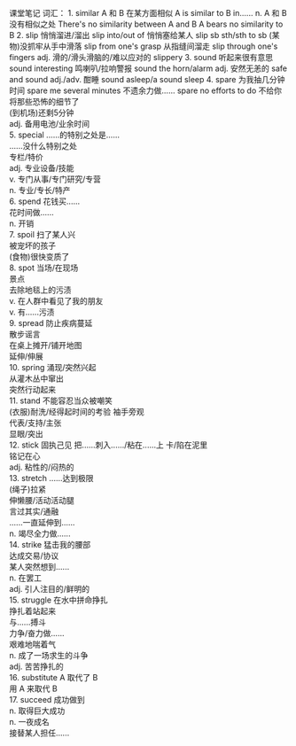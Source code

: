 课堂笔记
词汇：
    1.  similar
        A 和 B 在某方面相似         A is similar to B in......
        n. A 和 B 没有相似之处      There's no similarity between A and B
                                    A bears no similarity to B
    2.  slip
        悄悄溜进/溜出                   slip into/out of
        悄悄塞给某人                    slip sb sth/sth to sb
        (某物)没抓牢从手中滑落          slip from one's grasp
        从指缝间溜走                    slip through one's fingers
        adj. 滑的/滑头滑脑的/难以应对的 slippery
    3.  sound
        听起来很有意思          sound interesting
        鸣喇叭/拉响警报         sound the horn/alarm
        adj. 安然无恙的         safe and sound
        adj./adv. 酣睡          sound asleep/a sound sleep
    4.  spare
        为我抽几分钟时间            spare me several minutes
        不遗余力做......            spare no efforts to do
        不给你将那些恐怖的细节了    
        (到机场)还剩5分钟           
        adj. 备用电池/业余时间      
    5.  special
        ......的特别之处是......    
        ......没什么特别之处        
        专栏/特价                   
        adj. 专业设备/技能          
        v. 专门从事/专门研究/专营   
        n. 专业/专长/特产           
    6.  spend
        花钱买......                
        花时间做......              
        n. 开销                     
    7.  spoil
        扫了某人兴                  
        被宠坏的孩子                
        (食物)很快变质了            
    8.  spot
        当场/在现场                 
        景点                        
        去除地毯上的污渍            
        v. 在人群中看见了我的朋友   
        v. 有......污渍             
    9.  spread
        防止疾病蔓延                
        散步谣言                    
        在桌上摊开/铺开地图         
        延伸/伸展                   
    10. spring
        涌现/突然兴起               
        从灌木丛中窜出              
        突然行动起来                
    11. stand
        不能容忍当众被嘲笑          
        (衣服)耐洗/经得起时间的考验 
        袖手旁观                    
        代表/支持/主张              
        显眼/突出                   
    12. stick
        固执己见
        把......刺入....../粘在......上 
        卡/陷在泥里                     
        铭记在心                        
        adj. 粘性的/闷热的              
    13. stretch
        ......达到极限                  
        (绳子)拉紧                      
        伸懒腰/活动活动腿               
        言过其实/通融                   
        ......一直延伸到......          
        n. 竭尽全力做......             
    14. strike
        猛击我的腰部                    
        达成交易/协议                   
        某人突然想到......              
        n. 在罢工                       
        adj. 引人注目的/鲜明的          
    15. struggle
        在水中拼命挣扎              
        挣扎着站起来                
        与......搏斗                
        力争/奋力做......           
        艰难地喘着气                
        n. 成了一场求生的斗争       
        adj. 苦苦挣扎的             
    16. substitute
        A 取代了 B          
        用 A 来取代 B       
    17. succeed
        成功做到            
        n. 取得巨大成功     
        n. 一夜成名         
        接替某人担任......  